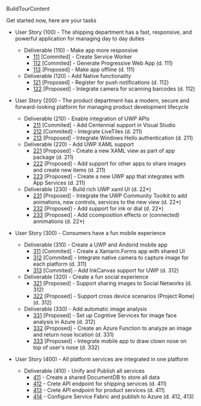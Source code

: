  BuildTourContent

Get started now, here are your tasks

* User Story (100) - The shipping department has a fast, responsive, and powerful application for managing day to day duties 
  * Deliverable (110) - Make app more responsive
    * [111][111] [Commited] - Create Service Worker
    * [112][112] [Commited] - Generate Progressive Web App (d. 111)
    * [113][113] [Proposed] - Make app offline (d. 111)
  * Deliverable (120) - Add Native functionality
    * [121][121] [Proposed] - Register for push notifications (d. 112)
    * [122][122] [Proposed] - Integrate camera for scanning barcodes (d. 112)

* User Story (200) - The product department has a modern, secure and forward-looking platform for managing product development lifecycle
    * Deliverable (210) - Enable integration of UWP APIs
        * [211][211] [Commited] - Add Centennial support in Visual Studio
        * [212][212] [Commited] - Integrate LiveTiles (d. 211)
        * [213][213] [Proposed] - Integrate Windows Hello authentication (d. 211)
    * Deliverable (220) - Add UWP XAML support
        * [221][221] [Proposed] - Create a new XAML view as part of app package (d. 211)
        * [222][222] [Proposed] - Add support for other apps to share images and create new items (d. 211)
        * [223][223] [Proposed] - Create a new UWP app that integrates with App Services (d. 211)
    * Deliverable (230) - Build rich UWP xaml UI (d. 22*)
        * [231][231] [Proposed] - Integrate the UWP Community Toolkit to add animations, new controls, services to the new view (d. 22*)
        * [232][232] [Proposed] - Add support for ink or dial (d. 22*)
        * [233][233] [Proposed] - Add ccomposition effects or (connected) annimations (d. 22*)

* User Story (300) - Consumers have a fun mobile experience 
    * Deliverable (310) - Create a UWP and Andorid mobile app
        * [311][311] [Commited] - Create a Xamarin.Forms app with shared UI
        * [312][312] [Commited] - Integrate native camera to capture image for each platform (d. 311)
        * [313][313] [Commited] - Add InkCanvas support for UWP (d. 312)
    * Deliverable (320) - Create a fun social experience
        * [321][321] [Proposed] - Support sharing images to Social Networks (d. 312)
        * [322][322] [Proposed] - Support cross device scenarios (Project Rome) (d. 312)
    * Deliverable (330) - Add automatic image analysis
        * [331][331] [Proposed] - Set up Cogntive Services for image face analysis in Azure (d. 312)
        * [332][332] [Proposed] - Create an Azure Function to analyze an image and return nose location (d. 331)
        * [333][333] [Proposed] - Integrate mobile app to draw clown nose on top of user's nose (d. 332)

* User Story (400) - All platform services are integrated in one platform
    * Deliverable (410) - Unify and Publish all services
        * [411][411] - Create a shared DocumentDB to store all data
        * [412][412] - Crete API endpoint for shipping services (d. 411)
        * [413][412] - Crete API endpoint for product services (d. 411)
        * [414][414] - Configure Service Fabric and publish to Azure (d. 412, 413)



[111]: stories/100/111_CreateServiceWorker.md
[112]: stories/100/112_GeneratePWA.md
[113]: stories/100/113_Offline.md
[121]: stories/100/121_PushNotifications.md
[122]: stories/100/122_Camera.md

[211]: stories/200/211_Centennial.md
[212]: stories/200/212_LiveTiles.md
[213]: stories/200/213_WindowsHello.md
[221]: stories/200/221_XAMLView.md
[222]: stories/200/222_Share.md
[223]: stories/200/223_AppServices.md
[231]: stories/200/231_Toolkit.md
[232]: stories/200/232_Inking_Dial.md
[233]: stories/200/233_Composition.md

[311]: stories/300/311_XamarinForms.md
[312]: stories/300/312_Camera.md
[313]: stories/300/313_InkCanvas.md
[321]: stories/300/321_Social.md
[322]: stories/300/322_Rome.md
[331]: stories/300/331_CognitiveServices.md
[332]: stories/300/332_AzureFunction.md
[333]: stories/300/333_NoseAnalysys.md

[411]: stories/400/411_DocumentDB.md
[412]: stories/400/412_413_API.md
[414]: stories/400/414_ServiceFabric.md
